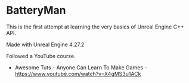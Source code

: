 # BatteryMan

This is the first attempt at learning the very basics of Unreal Engine C++ API.

Made with Unreal Engine 4.27.2

Followed a YouTube course.
- Awesome Tuts - Anyone Can Learn To Make Games - https://www.youtube.com/watch?v=X4gMS3u1ACk
